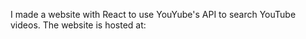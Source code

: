 I made a website with React to use YouYube's API to search YouTube videos.
The website is hosted at: 